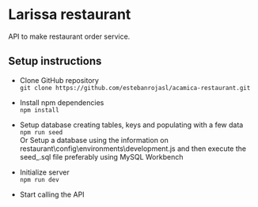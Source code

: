 # Larissa restaurant

API to make restaurant order service.

## Setup instructions

- Clone GitHub repository  
  `git clone https://github.com/estebanrojasl/acamica-restaurant.git`

- Install npm dependencies  
  `npm install`

- Setup database creating tables, keys and populating with a few data  
  `npm run seed`  
  Or Setup a database using the information on restaurant\config\environments\development.js and then execute the seed\_.sql file preferably using MySQL Workbench

- Initialize server  
  `npm run dev`

- Start calling the API
